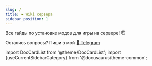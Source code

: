 ```yaml
---
slug: /
title: ❤️ Wiki сервера
sidebar_position: 1
---
```


Все гайды по установке модов для игры на сервере! 😇

Остались вопросы? Пиши в мой [💬 Telegram](https://t.me/markoffkin_bot)

import DocCardList from '@theme/DocCardList';
import {useCurrentSidebarCategory} from '@docusaurus/theme-common';

<DocCardList items={useCurrentSidebarCategory().items}/>
